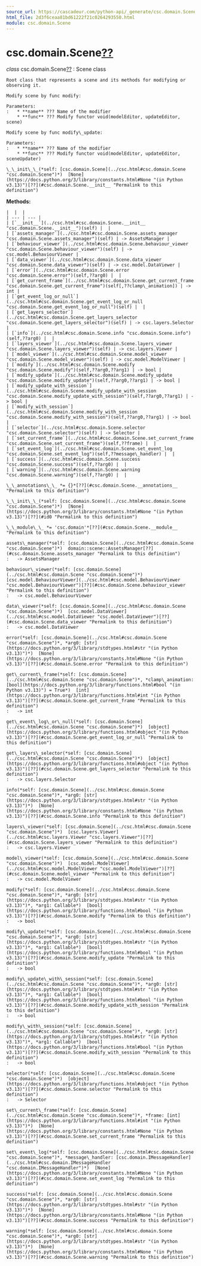 ```yaml
---
source_url: https://cascadeur.com/python-api/_generate/csc.domain.Scene.html
html_file: 2d3f6ceaa81bd61222f21c0264293550.html
module: csc.domain.Scene
---
```


# csc.domain.Scene[??](#csc-domain-scene "Permalink to this heading")

*class* csc.domain.Scene[??](#csc.domain.Scene "Permalink to this definition")
:   Scene class

    Root class that represents a scene and its methods for modifying or observing it.

    Modify scene by func modify:

    Parameters:
    :   * **name** ??? Name of the modifier
        * **func** ??? Modify functor void(modelEditor, updateEditor, scene)

    Modify scene by func modify\_update:

    Parameters:
    :   * **name** ??? Name of the modifier
        * **func** ??? Modify functor void(modelEditor, updateEditor, sceneUpdater)

    \_\_init\_\_(*self: [csc.domain.Scene](../csc.html#csc.domain.Scene "csc.domain.Scene")*)  [None](https://docs.python.org/3/library/constants.html#None "(in Python v3.13)")[??](#csc.domain.Scene.__init__ "Permalink to this definition")

    
**Methods:**

    |  |  |
    | --- | --- |
    | [`__init__`](../csc.html#csc.domain.Scene.__init__ "csc.domain.Scene.__init__")(self) |  |
    | [`assets_manager`](../csc.html#csc.domain.Scene.assets_manager "csc.domain.Scene.assets_manager")(self) | -> AssetsManager |
    | [`behaviour_viewer`](../csc.html#csc.domain.Scene.behaviour_viewer "csc.domain.Scene.behaviour_viewer")(self) | -> csc.model.BehaviourViewer |
    | [`data_viewer`](../csc.html#csc.domain.Scene.data_viewer "csc.domain.Scene.data_viewer")(self) | -> csc.model.DataViewer |
    | [`error`](../csc.html#csc.domain.Scene.error "csc.domain.Scene.error")(self,??arg0) |  |
    | [`get_current_frame`](../csc.html#csc.domain.Scene.get_current_frame "csc.domain.Scene.get_current_frame")(self[,??clamp\_animation]) | -> int |
    | [`get_event_log_or_null`](../csc.html#csc.domain.Scene.get_event_log_or_null "csc.domain.Scene.get_event_log_or_null")(self) |  |
    | [`get_layers_selector`](../csc.html#csc.domain.Scene.get_layers_selector "csc.domain.Scene.get_layers_selector")(self) | -> csc.layers.Selector |
    | [`info`](../csc.html#csc.domain.Scene.info "csc.domain.Scene.info")(self,??arg0) |  |
    | [`layers_viewer`](../csc.html#csc.domain.Scene.layers_viewer "csc.domain.Scene.layers_viewer")(self) | -> csc.layers.Viewer |
    | [`model_viewer`](../csc.html#csc.domain.Scene.model_viewer "csc.domain.Scene.model_viewer")(self) | -> csc.model.ModelViewer |
    | [`modify`](../csc.html#csc.domain.Scene.modify "csc.domain.Scene.modify")(self,??arg0,??arg1) | -> bool |
    | [`modify_update`](../csc.html#csc.domain.Scene.modify_update "csc.domain.Scene.modify_update")(self,??arg0,??arg1) | -> bool |
    | [`modify_update_with_session`](../csc.html#csc.domain.Scene.modify_update_with_session "csc.domain.Scene.modify_update_with_session")(self,??arg0,??arg1) | -> bool |
    | [`modify_with_session`](../csc.html#csc.domain.Scene.modify_with_session "csc.domain.Scene.modify_with_session")(self,??arg0,??arg1) | -> bool |
    | [`selector`](../csc.html#csc.domain.Scene.selector "csc.domain.Scene.selector")(self) | -> Selector |
    | [`set_current_frame`](../csc.html#csc.domain.Scene.set_current_frame "csc.domain.Scene.set_current_frame")(self,??frame) |  |
    | [`set_event_log`](../csc.html#csc.domain.Scene.set_event_log "csc.domain.Scene.set_event_log")(self,??message\_handler) |  |
    | [`success`](../csc.html#csc.domain.Scene.success "csc.domain.Scene.success")(self,??arg0) |  |
    | [`warning`](../csc.html#csc.domain.Scene.warning "csc.domain.Scene.warning")(self,??arg0) |  |

    \_\_annotations\_\_ *= {}*[??](#csc.domain.Scene.__annotations__ "Permalink to this definition")

    \_\_init\_\_(*self: [csc.domain.Scene](../csc.html#csc.domain.Scene "csc.domain.Scene")*)  [None](https://docs.python.org/3/library/constants.html#None "(in Python v3.13)")[??](#id0 "Permalink to this definition")

    \_\_module\_\_ *= 'csc.domain'*[??](#csc.domain.Scene.__module__ "Permalink to this definition")

    assets\_manager(*self: [csc.domain.Scene](../csc.html#csc.domain.Scene "csc.domain.Scene")*)  domain::scene::AssetsManager[??](#csc.domain.Scene.assets_manager "Permalink to this definition")
    :   -> AssetsManager

    behaviour\_viewer(*self: [csc.domain.Scene](../csc.html#csc.domain.Scene "csc.domain.Scene")*)  [csc.model.BehaviourViewer](../csc.html#csc.model.BehaviourViewer "csc.model.BehaviourViewer")[??](#csc.domain.Scene.behaviour_viewer "Permalink to this definition")
    :   -> csc.model.BehaviourViewer

    data\_viewer(*self: [csc.domain.Scene](../csc.html#csc.domain.Scene "csc.domain.Scene")*)  [csc.model.DataViewer](../csc.html#csc.model.DataViewer "csc.model.DataViewer")[??](#csc.domain.Scene.data_viewer "Permalink to this definition")
    :   -> csc.model.DataViewer

    error(*self: [csc.domain.Scene](../csc.html#csc.domain.Scene "csc.domain.Scene")*, *arg0: [str](https://docs.python.org/3/library/stdtypes.html#str "(in Python v3.13)")*)  [None](https://docs.python.org/3/library/constants.html#None "(in Python v3.13)")[??](#csc.domain.Scene.error "Permalink to this definition")

    get\_current\_frame(*self: [csc.domain.Scene](../csc.html#csc.domain.Scene "csc.domain.Scene")*, *clamp\_animation: [bool](https://docs.python.org/3/library/functions.html#bool "(in Python v3.13)") = True*)  [int](https://docs.python.org/3/library/functions.html#int "(in Python v3.13)")[??](#csc.domain.Scene.get_current_frame "Permalink to this definition")
    :   -> int

    get\_event\_log\_or\_null(*self: [csc.domain.Scene](../csc.html#csc.domain.Scene "csc.domain.Scene")*)  [object](https://docs.python.org/3/library/functions.html#object "(in Python v3.13)")[??](#csc.domain.Scene.get_event_log_or_null "Permalink to this definition")

    get\_layers\_selector(*self: [csc.domain.Scene](../csc.html#csc.domain.Scene "csc.domain.Scene")*)  [object](https://docs.python.org/3/library/functions.html#object "(in Python v3.13)")[??](#csc.domain.Scene.get_layers_selector "Permalink to this definition")
    :   -> csc.layers.Selector

    info(*self: [csc.domain.Scene](../csc.html#csc.domain.Scene "csc.domain.Scene")*, *arg0: [str](https://docs.python.org/3/library/stdtypes.html#str "(in Python v3.13)")*)  [None](https://docs.python.org/3/library/constants.html#None "(in Python v3.13)")[??](#csc.domain.Scene.info "Permalink to this definition")

    layers\_viewer(*self: [csc.domain.Scene](../csc.html#csc.domain.Scene "csc.domain.Scene")*)  [csc.layers.Viewer](../csc.html#csc.layers.Viewer "csc.layers.Viewer")[??](#csc.domain.Scene.layers_viewer "Permalink to this definition")
    :   -> csc.layers.Viewer

    model\_viewer(*self: [csc.domain.Scene](../csc.html#csc.domain.Scene "csc.domain.Scene")*)  [csc.model.ModelViewer](../csc.html#csc.model.ModelViewer "csc.model.ModelViewer")[??](#csc.domain.Scene.model_viewer "Permalink to this definition")
    :   -> csc.model.ModelViewer

    modify(*self: [csc.domain.Scene](../csc.html#csc.domain.Scene "csc.domain.Scene")*, *arg0: [str](https://docs.python.org/3/library/stdtypes.html#str "(in Python v3.13)")*, *arg1: Callable*)  [bool](https://docs.python.org/3/library/functions.html#bool "(in Python v3.13)")[??](#csc.domain.Scene.modify "Permalink to this definition")
    :   -> bool

    modify\_update(*self: [csc.domain.Scene](../csc.html#csc.domain.Scene "csc.domain.Scene")*, *arg0: [str](https://docs.python.org/3/library/stdtypes.html#str "(in Python v3.13)")*, *arg1: Callable*)  [bool](https://docs.python.org/3/library/functions.html#bool "(in Python v3.13)")[??](#csc.domain.Scene.modify_update "Permalink to this definition")
    :   -> bool

    modify\_update\_with\_session(*self: [csc.domain.Scene](../csc.html#csc.domain.Scene "csc.domain.Scene")*, *arg0: [str](https://docs.python.org/3/library/stdtypes.html#str "(in Python v3.13)")*, *arg1: Callable*)  [bool](https://docs.python.org/3/library/functions.html#bool "(in Python v3.13)")[??](#csc.domain.Scene.modify_update_with_session "Permalink to this definition")
    :   -> bool

    modify\_with\_session(*self: [csc.domain.Scene](../csc.html#csc.domain.Scene "csc.domain.Scene")*, *arg0: [str](https://docs.python.org/3/library/stdtypes.html#str "(in Python v3.13)")*, *arg1: Callable*)  [bool](https://docs.python.org/3/library/functions.html#bool "(in Python v3.13)")[??](#csc.domain.Scene.modify_with_session "Permalink to this definition")
    :   -> bool

    selector(*self: [csc.domain.Scene](../csc.html#csc.domain.Scene "csc.domain.Scene")*)  [object](https://docs.python.org/3/library/functions.html#object "(in Python v3.13)")[??](#csc.domain.Scene.selector "Permalink to this definition")
    :   -> Selector

    set\_current\_frame(*self: [csc.domain.Scene](../csc.html#csc.domain.Scene "csc.domain.Scene")*, *frame: [int](https://docs.python.org/3/library/functions.html#int "(in Python v3.13)")*)  [None](https://docs.python.org/3/library/constants.html#None "(in Python v3.13)")[??](#csc.domain.Scene.set_current_frame "Permalink to this definition")

    set\_event\_log(*self: [csc.domain.Scene](../csc.html#csc.domain.Scene "csc.domain.Scene")*, *message\_handler: [csc.domain.IMessageHandler](../csc.html#csc.domain.IMessageHandler "csc.domain.IMessageHandler")*)  [None](https://docs.python.org/3/library/constants.html#None "(in Python v3.13)")[??](#csc.domain.Scene.set_event_log "Permalink to this definition")

    success(*self: [csc.domain.Scene](../csc.html#csc.domain.Scene "csc.domain.Scene")*, *arg0: [str](https://docs.python.org/3/library/stdtypes.html#str "(in Python v3.13)")*)  [None](https://docs.python.org/3/library/constants.html#None "(in Python v3.13)")[??](#csc.domain.Scene.success "Permalink to this definition")

    warning(*self: [csc.domain.Scene](../csc.html#csc.domain.Scene "csc.domain.Scene")*, *arg0: [str](https://docs.python.org/3/library/stdtypes.html#str "(in Python v3.13)")*)  [None](https://docs.python.org/3/library/constants.html#None "(in Python v3.13)")[??](#csc.domain.Scene.warning "Permalink to this definition")